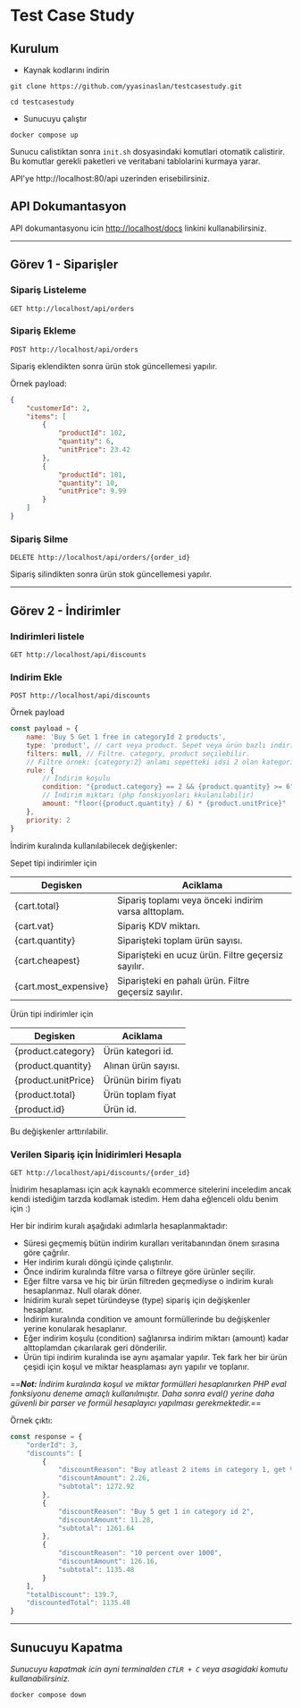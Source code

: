 # Test Case Study

## Kurulum

- Kaynak kodlarını indirin

```shell
git clone https://github.com/yyasinaslan/testcasestudy.git

cd testcasestudy
```

- Sunucuyu çalıştır

```shell
docker compose up
```

Sunucu calistiktan sonra `init.sh` dosyasindaki komutlari otomatik calistirir. Bu komutlar gerekli paketleri ve
veritabani tablolarini kurmaya yarar.

API'ye http://localhost:80/api uzerinden erisebilirsiniz.

## API Dokumantasyon

API dokumantasyonu icin [http://localhost/docs](http://localhost/docs) linkini kullanabilirsiniz.

---

## Görev 1 - Siparişler

### Sipariş Listeleme

```http request
GET http://localhost/api/orders
```

### Sipariş Ekleme

```http request
POST http://localhost/api/orders
```

Sipariş eklendikten sonra ürün stok güncellemesi yapılır.

Örnek payload:

```json
{
    "customerId": 2,
    "items": [
        {
            "productId": 102,
            "quantity": 6,
            "unitPrice": 23.42
        },
        {
            "productId": 101,
            "quantity": 10,
            "unitPrice": 9.99
        }
    ]
}
```

### Sipariş Silme

```http request
DELETE http://localhost/api/orders/{order_id}
```

Sipariş silindikten sonra ürün stok güncellemesi yapılır.

---

## Görev 2 - İndirimler

### Indirimleri listele

```http request
GET http://localhost/api/discounts
```

### Indirim Ekle

```http request
POST http://localhost/api/discounts
```

Örnek payload

```javascript
const payload = {
    name: 'Buy 5 Get 1 free in categoryId 2 products',
    type: 'product', // cart veya product. Sepet veya ürün bazlı indirim
    filters: null, // Filtre. category, product seçilebilir. 
    // Filtre örnek: {category:2} anlamı sepetteki idsi 2 olan kategorideki ürünleri seçer.
    rule: {
        // İndirim koşulu
        condition: "{product.category} == 2 && {product.quantity} >= 6",
        // İndirim miktarı (php fonskiyonları kkulanılabilir)
        amount: "floor({product.quantity} / 6) * {product.unitPrice}"
    },
    priority: 2
}
```

İndirim kuralında kullanılabilecek değişkenler:

Sepet tipi indirimler için

| Degisken | Aciklama |
| -------- | -------- |
| {cart.total} | Sipariş toplamı veya önceki indirim varsa alttoplam. |
| {cart.vat} | Sipariş KDV miktarı. |
| {cart.quantity} | Siparişteki toplam ürün sayısı. |
| {cart.cheapest} | Siparişteki en ucuz ürün. Filtre geçersiz sayılır. |
| {cart.most_expensive} | Siparişteki en pahalı ürün. Filtre geçersiz sayılır. |


Ürün tipi indirimler için

| Degisken | Aciklama |
| -------- | -------- |
| {product.category} | Ürün kategori id. |
| {product.quantity} | Alınan ürün sayısı. |
| {product.unitPrice} | Ürünün birim fiyatı |
| {product.total} | Ürün toplam fiyat |
| {product.id} | Ürün id. |

Bu değişkenler arttırılabilir.

### Verilen Sipariş için İnidirimleri Hesapla

```http request
GET http://localhost/api/discounts/{order_id}
```

İnidirim hesaplaması için açık kaynaklı ecommerce sitelerini inceledim ancak kendi istediğim tarzda kodlamak istedim.
Hem daha eğlenceli oldu benim için :)

Her bir indirim kuralı aşağıdaki adımlarla hesaplanmaktadır:

- Süresi geçmemiş bütün indirim kuralları veritabanından önem sırasına göre çağrılır.
- Her indirim kuralı döngü içinde çalıştırılır.
- Önce indirim kuralında filtre varsa o filtreye göre ürünler seçilir.
- Eğer filtre varsa ve hiç bir ürün filtreden geçmediyse o indirim kuralı hesaplanmaz. Null olarak döner.
- İnidirim kuralı sepet türündeyse (type) sipariş için değişkenler hesaplanır.
- İndirim kuralında condition ve amount formüllerinde bu değişkenler yerine konularak hesaplanır.
- Eğer indirim koşulu (condition) sağlanırsa indirim miktarı (amount) kadar alttoplamdan çıkarılarak geri dönderilir.
- Ürün tipi indirim kuralında ise aynı aşamalar yapılır. Tek fark her bir ürün çeşidi için koşul ve miktar heasplaması
  ayrı yapılır ve toplanır.

==***Not:** İndirim kuralında koşul ve miktar formülleri hesaplanırken PHP eval fonksiyonu deneme amaçlı kullanılmıştır.
Daha sonra eval() yerine daha güvenli bir parser ve formül hesaplayıcı yapılması gerekmektedir.*==

Örnek çıktı:

```javascript
const response = {
    "orderId": 3,
    "discounts": [
        {
            "discountReason": "Buy atleast 2 items in category 1, get %20 discount for the cheapest item",
            "discountAmount": 2.26,
            "subtotal": 1272.92
        },
        {
            "discountReason": "Buy 5 get 1 in category id 2",
            "discountAmount": 11.28,
            "subtotal": 1261.64
        },
        {
            "discountReason": "10 percent over 1000",
            "discountAmount": 126.16,
            "subtotal": 1135.48
        }
    ],
    "totalDiscount": 139.7,
    "discountedTotal": 1135.48
}
```

---

## Sunucuyu Kapatma

*Sunucuyu kapatmak icin ayni terminalden `CTLR + C` veya asagidaki komutu kullanabilirsiniz.*

```shell
docker compose down
```

